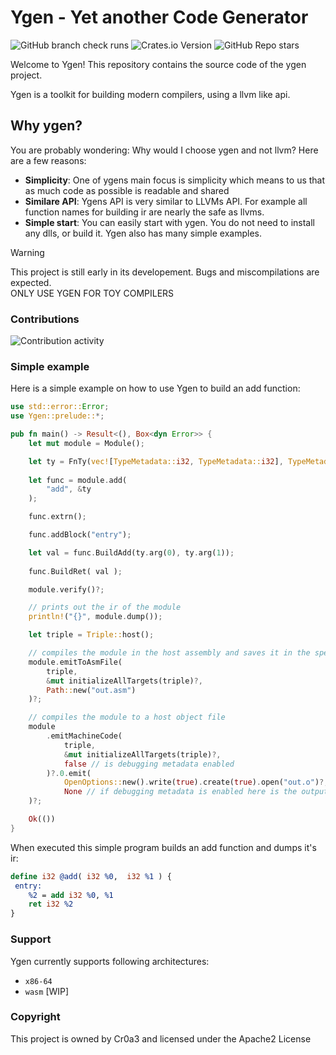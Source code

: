 # Ygen - Yet another Code Generator
![GitHub branch check runs](https://img.shields.io/github/check-runs/Cr0a3/ygen/main?style=flat-square&label=build)
![Crates.io Version](https://img.shields.io/crates/v/Ygen?style=flat-square)
![GitHub Repo stars](https://img.shields.io/github/stars/cr0a3/ygen?style=flat-square)

Welcome to Ygen!
This repository contains the source code of the ygen project.

Ygen is a toolkit for building modern compilers, using a llvm like api.

## Why ygen?

You are probably wondering: Why would I choose ygen and not llvm?
Here are a few reasons:

- **Simplicity**: One of ygens main focus is simplicity which means to us that as much code as possible is readable and shared
- **Similare API**: Ygens API is very similar to LLVMs API. For example all function names for building ir are nearly the safe as llvms.
- **Simple start**: You can easily start with ygen. You do not need to install any dlls, or build it. Ygen also has many simple examples.

> [!WARNING]
> This project is still early in its developement. Bugs and miscompilations are expected. <br>
> ONLY USE YGEN FOR TOY COMPILERS


### Contributions

![Contribution activity](https://repobeats.axiom.co/api/embed/70cb0d167ed0a296468773b0bf8d569f74d1b33a.svg "Repobeats analytics image")

### Simple example
Here is a simple example on how to use Ygen to build an add function:
```rust
use std::error::Error;
use Ygen::prelude::*;

pub fn main() -> Result<(), Box<dyn Error>> {
    let mut module = Module();

    let ty = FnTy(vec![TypeMetadata::i32, TypeMetadata::i32], TypeMetadata::i32);
    
    let func = module.add(
        "add", &ty
    );

    func.extrn();

    func.addBlock("entry");

    let val = func.BuildAdd(ty.arg(0), ty.arg(1));
    
    func.BuildRet( val );

    module.verify()?;

    // prints out the ir of the module
    println!("{}", module.dump());

    let triple = Triple::host();

    // compiles the module in the host assembly and saves it in the specified path
    module.emitToAsmFile(
        triple,
        &mut initializeAllTargets(triple)?,
        Path::new("out.asm")
    )?;

    // compiles the module to a host object file
    module
        .emitMachineCode(
            triple, 
            &mut initializeAllTargets(triple)?,
            false // is debugging metadata enabled
        )?.0.emit(
            OpenOptions::new().write(true).create(true).open("out.o")?, 
            None // if debugging metadata is enabled here is the outputed metadata
    )?;

    Ok(())
}
```
When executed this simple program builds an add function and dumps it's ir:
```LLVM
define i32 @add( i32 %0,  i32 %1 ) {
 entry:
    %2 = add i32 %0, %1
    ret i32 %2
}
```

### Support
Ygen currently supports following architectures:
 - `x86-64`
 - `wasm` [WIP]

### Copyright
This project is owned by Cr0a3 and licensed under the Apache2 License
